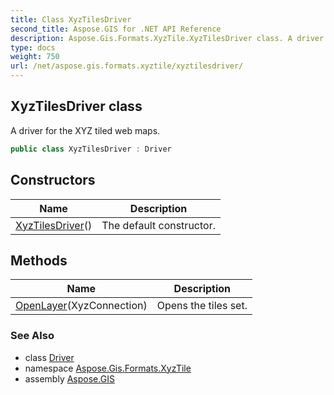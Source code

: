 ```yaml
---
title: Class XyzTilesDriver
second_title: Aspose.GIS for .NET API Reference
description: Aspose.Gis.Formats.XyzTile.XyzTilesDriver class. A driver for the XYZ tiled web maps.
type: docs
weight: 750
url: /net/aspose.gis.formats.xyztile/xyztilesdriver/
---
```

## XyzTilesDriver class

A driver for the XYZ tiled web maps.

```csharp
public class XyzTilesDriver : Driver
```

## Constructors

| Name | Description |
| --- | --- |
| [XyzTilesDriver](xyztilesdriver/)() | The default constructor. |

## Methods

| Name | Description |
| --- | --- |
| [OpenLayer](../../aspose.gis.formats.xyztile/xyztilesdriver/openlayer/)(XyzConnection) | Opens the tiles set. |

### See Also

* class [Driver](../../aspose.gis/driver/)
* namespace [Aspose.Gis.Formats.XyzTile](../../aspose.gis.formats.xyztile/)
* assembly [Aspose.GIS](../../)


